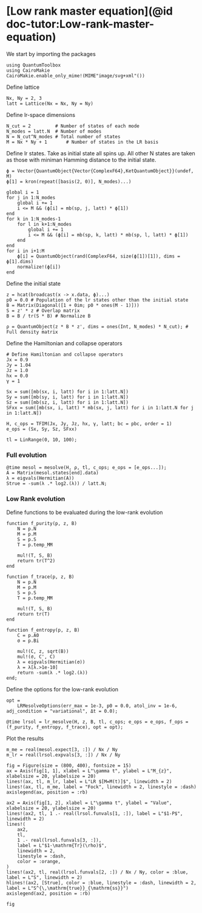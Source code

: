 # [Low rank master equation](@id doc-tutor:Low-rank-master-equation)

We start by importing the packages

```@example lowrank
using QuantumToolbox
using CairoMakie
CairoMakie.enable_only_mime!(MIME"image/svg+xml"())
```

Define lattice

```@example lowrank
Nx, Ny = 2, 3
latt = Lattice(Nx = Nx, Ny = Ny)
```

Define lr-space dimensions

```@example lowrank
N_cut = 2         # Number of states of each mode
N_modes = latt.N  # Number of modes
N = N_cut^N_modes # Total number of states
M = Nx * Ny + 1       # Number of states in the LR basis
```

Define lr states. Take as initial state all spins up. All other N states are taken as those with miniman Hamming distance to the initial state.

```@example lowrank
ϕ = Vector{QuantumObject{Vector{ComplexF64},KetQuantumObject}}(undef, M)
ϕ[1] = kron(repeat([basis(2, 0)], N_modes)...)

global i = 1
for j in 1:N_modes
    global i += 1
    i <= M && (ϕ[i] = mb(sp, j, latt) * ϕ[1])
end
for k in 1:N_modes-1
    for l in k+1:N_modes
        global i += 1
        i <= M && (ϕ[i] = mb(sp, k, latt) * mb(sp, l, latt) * ϕ[1])
    end
end
for i in i+1:M
    ϕ[i] = QuantumObject(rand(ComplexF64, size(ϕ[1])[1]), dims = ϕ[1].dims)
    normalize!(ϕ[i])
end
```

Define the initial state

```@example lowrank
z = hcat(broadcast(x -> x.data, ϕ)...)
p0 = 0.0 # Population of the lr states other than the initial state
B = Matrix(Diagonal([1 + 0im; p0 * ones(M - 1)]))
S = z' * z # Overlap matrix
B = B / tr(S * B) # Normalize B

ρ = QuantumObject(z * B * z', dims = ones(Int, N_modes) * N_cut); # Full density matrix
```

Define the Hamiltonian and collapse operators

```@example lowrank
# Define Hamiltonian and collapse operators
Jx = 0.9
Jy = 1.04
Jz = 1.0
hx = 0.0
γ = 1

Sx = sum([mb(sx, i, latt) for i in 1:latt.N])
Sy = sum([mb(sy, i, latt) for i in 1:latt.N])
Sz = sum([mb(sz, i, latt) for i in 1:latt.N])
SFxx = sum([mb(sx, i, latt) * mb(sx, j, latt) for i in 1:latt.N for j in 1:latt.N])

H, c_ops = TFIM(Jx, Jy, Jz, hx, γ, latt; bc = pbc, order = 1)
e_ops = (Sx, Sy, Sz, SFxx)

tl = LinRange(0, 10, 100);
```

### Full evolution

```@example lowrank
@time mesol = mesolve(H, ρ, tl, c_ops; e_ops = [e_ops...]);
A = Matrix(mesol.states[end].data)
λ = eigvals(Hermitian(A))
Strue = -sum(λ .* log2.(λ)) / latt.N;
```

### Low Rank evolution

Define functions to be evaluated during the low-rank evolution

```@example lowrank
function f_purity(p, z, B)
    N = p.N
    M = p.M
    S = p.S
    T = p.temp_MM

    mul!(T, S, B)
    return tr(T^2)
end

function f_trace(p, z, B)
    N = p.N
    M = p.M
    S = p.S
    T = p.temp_MM

    mul!(T, S, B)
    return tr(T)
end

function f_entropy(p, z, B)
    C = p.A0
    σ = p.Bi

    mul!(C, z, sqrt(B))
    mul!(σ, C', C)
    λ = eigvals(Hermitian(σ))
    λ = λ[λ.>1e-10]
    return -sum(λ .* log2.(λ))
end;
```

Define the options for the low-rank evolution

```@example lowrank
opt =
    LRMesolveOptions(err_max = 1e-3, p0 = 0.0, atol_inv = 1e-6, adj_condition = "variational", Δt = 0.0);

@time lrsol = lr_mesolve(H, z, B, tl, c_ops; e_ops = e_ops, f_ops = (f_purity, f_entropy, f_trace), opt = opt);
```

Plot the results

```@example lowrank
m_me = real(mesol.expect[3, :]) / Nx / Ny
m_lr = real(lrsol.expvals[3, :]) / Nx / Ny

fig = Figure(size = (800, 400), fontsize = 15)
ax = Axis(fig[1, 1], xlabel = L"\gamma t", ylabel = L"M_{z}", xlabelsize = 20, ylabelsize = 20)
lines!(ax, tl, m_lr, label = L"LR $[M=M(t)]$", linewidth = 2)
lines!(ax, tl, m_me, label = "Fock", linewidth = 2, linestyle = :dash)
axislegend(ax, position = :rb)

ax2 = Axis(fig[1, 2], xlabel = L"\gamma t", ylabel = "Value", xlabelsize = 20, ylabelsize = 20)
lines!(ax2, tl, 1 .- real(lrsol.funvals[1, :]), label = L"$1-P$", linewidth = 2)
lines!(
    ax2,
    tl,
    1 .- real(lrsol.funvals[3, :]),
    label = L"$1-\mathrm{Tr}(\rho)$",
    linewidth = 2,
    linestyle = :dash,
    color = :orange,
)
lines!(ax2, tl, real(lrsol.funvals[2, :]) / Nx / Ny, color = :blue, label = L"S", linewidth = 2)
hlines!(ax2, [Strue], color = :blue, linestyle = :dash, linewidth = 2, label = L"S^{\,\mathrm{true}}_{\mathrm{ss}}")
axislegend(ax2, position = :rb)

fig
```
